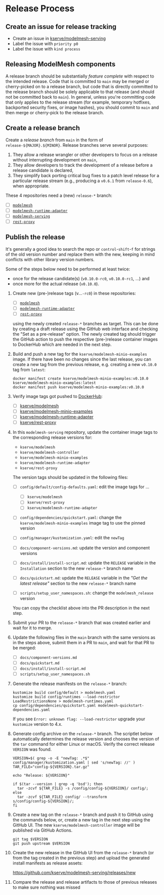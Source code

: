 # Release Process

## Create an issue for release tracking

- Create an issue in [kserve/modelmesh-serving](https://github.com/kserve/modelmesh-serving/issues/new?title=release:)
- Label the issue with `priority p0`
- Label the issue with `kind process`

## Releasing ModelMesh components

A release branch should be substantially _feature complete_ with respect to the
intended release. Code that is committed to `main` may be merged or cherry-picked
on to a release branch, but code that is directly committed to the release branch
should be solely applicable to that release (and should not be committed back to
`main`). In general, unless you're committing code that only applies to the release
stream (for example, temporary hotfixes, backported security fixes, or image hashes),
you should commit to `main` and then merge or cherry-pick to the release branch.

## Create a release branch

Create a _release branch_ from `main` in the form of `release-${MAJOR}.${MINOR}`.
Release branches serve several purposes:

1. They allow a release wrangler or other developers to focus on a release without interrupting development on `main`,
2. They allow developers to track the development of a release before a release candidate is declared,
3. They simplify back porting critical bug fixes to a patch level release for a particular release stream (e.g., producing a `v0.6.1` from `release-0.6`), when appropriate.

These 4 repositories need a (new) `release-*` branch:

- [ ] [`modelmesh`](https://github.com/kserve/modelmesh/branches)
- [ ] [`modelmesh-runtime-adapter`](https://github.com/kserve/modelmesh-runtime-adapter/branches)
- [ ] [`modelmesh-serving`](https://github.com/kserve/modelmesh-serving/branches)
- [ ] [`rest-proxy`](https://github.com/kserve/rest-proxy/branches)

## Publish the release

It's generally a good idea to search the repo or `control`-`shift`-`f` for strings
of the old version number and replace them with the new, keeping in mind conflicts
with other library version numbers.

Some of the steps below need to be performed at least twice:

- once for the release candidate(s) (`v0.10.0-rc0`, `v0.10.0-rc1`, ...) and
- once more for the actual release (`v0.10.0`).

1. Create new (pre-)release tags (v...`-rc0`) in these repositories:

   - [ ] [`modelmesh`](https://github.com/kserve/modelmesh/releases)
   - [ ] [`modelmesh-runtime-adapter`](https://github.com/kserve/modelmesh-runtime-adapter/releases)
   - [ ] [`rest-proxy`](https://github.com/kserve/rest-proxy/releases)

   using the newly created `release-*` branches as target. This can be done by
   creating a draft release using the GitHub web interface and checking the
   "Set as a pre-release" option. The newly created tag should trigger the GitHub
   action to push the respective (pre-)release container images to DockerHub which
   are needed in the next step.

2. Build and push a new tag for the `kserve/modelmesh-minio-examples` image. If
   there have been no changes since the last release, you can create a new tag
   from the previous release, e.g. creating a new `v0.10.0` tag from `latest`:

   ```shell
   docker manifest create kserve/modelmesh-minio-examples:v0.10.0 kserve/modelmesh-minio-examples:latest
   docker manifest push kserve/modelmesh-minio-examples:v0.10.0
   ```

3. Verify image tags got pushed to [DockerHub](https://hub.docker.com/u/kserve):

   - [ ] [kserve/modelmesh](https://hub.docker.com/r/kserve/modelmesh/tags)
   - [ ] [kserve/modelmesh-minio-examples](https://hub.docker.com/r/kserve/modelmesh-minio-examples/tags)
   - [ ] [kserve/modelmesh-runtime-adapter](https://hub.docker.com/r/kserve/modelmesh-runtime-adapter/tags)
   - [ ] [kserve/rest-proxy](https://hub.docker.com/r/kserve/rest-proxy/tags)

4. In this `modelmesh-serving` repository, update the container image tags to
   the corresponding release versions for:

   - `kserve/modelmesh`
   - `kserve/modelmesh-controller`
   - `kserve/modelmesh-minio-examples`
   - `kserve/modelmesh-runtime-adapter`
   - `kserve/rest-proxy`

   The version tags should be updated in the following files:

   - [ ] `config/default/config-defaults.yaml`: edit the image tags for ...

     - [ ] `kserve/modelmesh`
     - [ ] `kserve/rest-proxy`
     - [ ] `kserve/modelmesh-runtime-adapter`

   - [ ] `config/dependencies/quickstart.yaml`: change the `kserve/modelmesh-minio-examples` image tag to use the pinned version
   - [ ] `config/manager/kustomization.yaml`: edit the `newTag`
   - [ ] `docs/component-versions.md`: update the version and component versions
   - [ ] `docs/install/install-script.md`: update the `RELEASE` variable in the `Installation` section to the new `release-*` branch name
   - [ ] `docs/quickstart.md`: update the `RELEASE` variable in the _"Get the latest release"_ section to the new `release-*` branch name
   - [ ] `scripts/setup_user_namespaces.sh`: change the `modelmesh_release` version

   You can copy the checklist above into the PR description in the next step.

5. Submit your PR to the `release-*` branch that was created earlier and wait for
   it to merge.

6. Update the following files in the `main` branch with the same versions as in the
   steps above, submit them in a PR to `main`, and wait for that PR to be merged:

   - [ ] `docs/component-versions.md`
   - [ ] `docs/quickstart.md`
   - [ ] `docs/install/install-script.md`
   - [ ] `scripts/setup_user_namespaces.sh`

7. Generate the release manifests on the `release-*` branch:

   ```Shell
   kustomize build config/default > modelmesh.yaml
   kustomize build config/runtimes --load-restrictor LoadRestrictionsNone > modelmesh-runtimes.yaml
   cp config/dependencies/quickstart.yaml modelmesh-quickstart-dependencies.yaml
   ```

   If you see `Error: unknown flag: --load-restrictor` upgrade your `kustomize` version to 4.x.

8. Generate config archive on the `release-*` branch. The scriptlet below automatically
   determines the release version and chooses the version of the `tar` command for
   either Linux or macOS. Verify the correct release `VERSION` was found.

   ```Shell
   VERSION=$( grep -o -E "newTag: .*$" config/manager/kustomization.yaml | sed 's/newTag: //' )
   TAR_FILE="config-${VERSION}.tar.gz"

   echo "Release: ${VERSION}"

   if $(tar --version | grep -q 'bsd'); then
     tar -zcvf ${TAR_FILE} -s /config/config-${VERSION}/ config/;
   else
     tar -zcvf ${TAR_FILE} config/ --transform s/config/config-${VERSION}/;
   fi
   ```

9. Create a new tag on the `release-*` branch and push it to GitHub using the commands
   below, or, create a new tag in the next step using the GitHub UI. The new
   `kserve/modelmesh-controller` image will be published via GitHub Actions.

   ```Shell
   git tag $VERSION
   git push upstream $VERSION
   ```

10. Create the new release in the GitHub UI from the `release-*` branch (or from the
    tag created in the previous step) and upload the generated install manifests as
    release assets:

    https://github.com/kserve/modelmesh-serving/releases/new

11. Compare the release and release artifacts to those of previous releases to make
    sure nothing was missed
